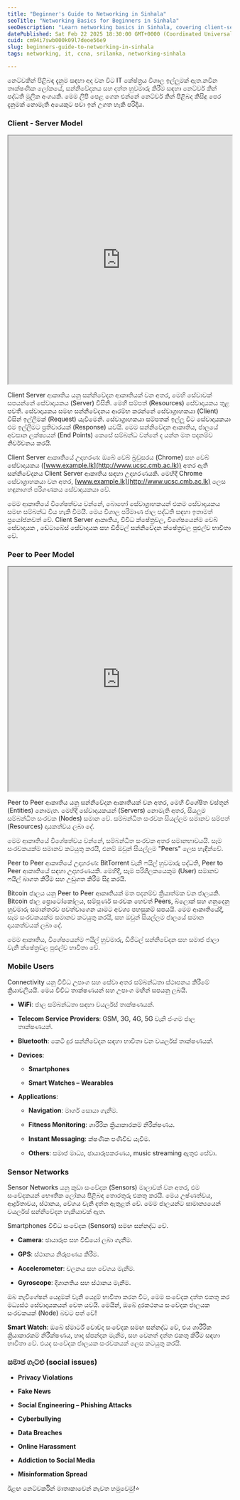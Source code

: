 ```yaml
---
title: "Beginner's Guide to Networking in Sinhala"
seoTitle: "Networking Basics for Beginners in Sinhala"
seoDescription: "Learn networking basics in Sinhala, covering client-server models, peer-to-peer systems, mobile connectivity, sensor networks, and social challenges"
datePublished: Sat Feb 22 2025 18:30:00 GMT+0000 (Coordinated Universal Time)
cuid: cm94i7swb000k09l7deoe56e9
slug: beginners-guide-to-networking-in-sinhala
tags: networking, it, ccna, srilanka, networking-sinhala

---
```


නෙට්වකින් පිළිබඳ දැනුම සඳහා අද වන විට IT කේෂ්ත්‍රය විශාල ඉල්ලුමක් ඇත.නවීන තාක්ෂණික ලෝකයේ, සන්නිවේදනය සහ දත්ත හුවමාරු කිරීම සඳහා නෙට්වර් කින් පද්ධති මූලික අංගයකි. මෙම ලිපි පෙළ ගෙන එන්නේ නෙට්වර් කින් පිළිබද කිසිඳු පෙර දැනුමක් නොමැති අයෙකුට පවා ඉන් උගත හැකි පරිදිය.

### Client - Server Model

<iframe style="width:100%;height:558px" src="https://viewer.diagrams.net/?tags=%7B%7D&amp;lightbox=1&amp;highlight=0000ff&amp;edit=_blank&amp;layers=1&amp;nav=1&amp;title=Copy%20of%20network%20Diagram.drawio&amp;transparent=1&amp;dark=auto#R%3Cmxfile%20pages%3D%222%22%3E%3Cdiagram%20id%3D%22l8hXMBHkgcEJcSW0mbfh%22%20name%3D%22Page-1%22%3E7Vxdc5s4FP01eTQjJD7Eo53EbbftTmezM53uS0YG2VaDEQU5cfrrVwJhA8Kxm%2FqrduhMMVcg4J4j6d577Fyh69niXUbS6Wce0fgKgmhxhW6uILQdiOVOWZ5Li%2B%2F7pWGSsUiftDLcsZ9UG4G2zllE88aJgvNYsLRpDHmS0FA0bCTL%2BFPztDGPm3dNyYQahruQxKb1K4vEVFttL1g1vKdsMtW3xlC%2F34xUJ%2Bs3yack4k81E7q9QtcZ56L8NFtc01g5r%2FJLed1wTevywTKaiG0uwL3e%2B%2Bno7r9v4gOKoslfyY1v96CjH048V29MI%2BkAfZjwRO4GGZ8nEVX9AHnEMzHlE56Q%2BBPnqTTa0vidCvGs4SNzwaVpKmaxbs35PAvpF5qxGRU0u0tJyJKJbHRlI02ivkJqdT9pGbI41vcTJJtQsebiccyf%2BgmT3mY80Xcby2uvecyz4oVQRCgeh%2BopRMYfaK3FCzEdjWWL6UvtXuWMmkF79h3l8lGyZ3lCRmN568cmW4gm3WR53vLSL5zJW0BQDRAPlZfo4YF8z3Jqm%2Bs3e9SOLDupg93qF7q42W%2FgW25t87xmv9rH7X7lh9rbrkwFtX6FZuj8aTZ21b9OmhXbUWkWuBbCqy1okgO8mmWB5dmrrc1l97AkAwbJfptRm0jzIuN%2Bl1EAuICOuxgFgH0zuD4moxAKrABhN%2FCcwJaAALeJvR28jlIIuBbwbAcgF2Dfl8Q9Lqfg%2BU9c9ojYFHbTzLvtD49JM%2Bj5loeC1dZgA8TolRMXhhbywHKzD0Wy%2FsNH99vnwQeEIz%2F8%2B7sT3fofe%2FrujySeaz8ZpBvzRDSB8a7V%2BH%2BkmWAyWu3HbKLgFYpwS%2BsnMqLxF54zDf6IC8Fn8oS41RBKXKnse0B0P0tDjaR8LmKWSH5UkTYwuXRdbJ2LIMb2AMmWSUYiRlevozldmW9YJnsvHytRQ2nZWRV%2FF1SdklS5ZraYqLzDSqh44tlDbqXhS3RVjqGLFwlbtSLQpJqnj59WWYCvTdNa%2FF%2Bd1kXxBm9%2BlSRwM0k2wl4Ds5s4BvxNGDVUxjI1uB12gUJ%2BzjNqxSQtO0%2FV%2BKHZ7aPsPNePsQOkoNNCCnkGUm4HUmhfSKHNSHUAsRY0A5Ni8A5I%2BDAp1p16CFpsa9HtGEbmjI%2FBEJRYltmqOohIPl0ub22UGc99i8n8O7fyGclEOi1ZsgNoURtabA5CGx8QWmcztJV75JKrlsbNY267yfplvIub9fN0NS%2BT6mDMFgq6gX6em6kQqnTSV46AwzBKnAK8MZMRTGaF8o5wGBFB5K4AVe5pnksMGYnznq8cqIoGQ%2BCg%2B979nUL8%2FisR4bRnQ2ylMvDY%2FeSLOiZf1IU73hPu7mbcK7wNx6dVYCZt8lYszVeBXpMf5uy7fhCWQd6%2FRXyJavCymQRgGLOR%2FJ%2BEKvK6j4oVlSs3DIsZWC6W92HM55GVP052NAlvgZgNgVWVO%2Bqo%2Bd6eUPPOBbUnOrrPaSbh2CFibhMxF3YiZsJlu%2FuaXbEBz9nlWhEGwEddK2%2FfBcABR821AmT5%2FroikYNaw3TrXCtwmkRrr857zq4CYxb4VEakbbLJgSM2DO32Cj5jURQXrKQ5%2B0lGRVeginWL93MHV%2B6N6ksSMS85aW8TWCc7i6KMABmYI907ZIBcaTs1SD7zEZPOuxRIluWxF3KWw0Ji1iBuaP5wScPEyPirzGJDxr8%2FTMyU%2FyslmXJffjmogJZWEZiTFz4oKl3pvUdmKpVLRrna3RWh2sVAtJypNESeZw6cw05mb6L2uN1LvayaUQlu%2FiL6%2B441%2FVYlf1e6N24Fm4fTvbuZ6J4%2FE7fQvU%2BZiRjZ%2B5DGceAeRxrv5qFn8PDspfFTJl3guw31vEmO12rngWPXtXN4XMr55z%2F1baGcnzQLAdqHuB7Y%2BJTEddwRr7eI%2BaauH1hd96s47FTUddusEhosuUx5HfstqI4tr0OzemhA9aavb4Vt0Mb22Po6NMuQBrZvAvvu519U5ds14B3HBL6y7R54s9ZpAP9naLX7UthxG7JTUNjhFt91%2BjNg24fEjnETshOQ2C%2Fi9z6bNfaTzspgsA8ZPmjJW4eW4aH5HaoL0%2BGNSPrYOjw0vyB1YTp84DZ%2FXnJ0Hb769egF6%2FBGbeDYOjw0K0iXp8P7TvsHpUfW4WFXxeaidXgcNAfO0XV41FWp8WLlfFVxbaDi%2FZjzqqFX%2Bk9m0ACidFF4p2qXnyZq%2Fw%2F9Mae5qPqTz1d2WbaeEuYy7kQ%2BAEXdthWpegSAorzQKkAvyw47YEX7F5S2gwxW2HYHLZy90aKryPNrtLCDtbTIU57IAP6P4MUqH1mTweyRF9g5HC%2Fk4ervXJQJxeqvhaDb%2FwE%3D%3C%2Fdiagram%3E%3C%2Fmxfile%3E"></iframe>

Client Server ආකෘතිය යනු සන්නිවේදන ආකෘතියක් වන අතර, මෙහි සේවාවක් සපයන්නේ සේවාදායකය (Server) විසිනි. මෙහි සම්පත් (Resources) සේවාදායකය තුළ පවතී. සේවාදායකය සමඟ සන්නිවේදනය ආරම්භ කරන්නේ සේවාග්‍රාහකයා (Client) විසින් ඉල්ලීමක් (Request) යැවීමෙනි. සේවාග්‍රාහකයා සම්පතක් ඉල්ලූ විට සේවාදායකයා එම ඉල්ලීමට ප්‍රතිචාරයක් (Response) යවයි. මෙම සන්නිවේදන ආකෘතිය, ජාලයේ අවසාන ලක්ෂ්‍යයන් (End Points) කෙසේ සම්බන්ධ වන්නේ ද යන්න මත පදනම්ව නිර්වචනය කරයි.

Client Server ආකෘතියේ උදාහරණ: ඔබේ වෙබ් බ්‍රවුසරය (Chrome) සහ වෙබ් සේවාදායකය ([www.example.lk](http://www.ucsc.cmb.ac.lk)) අතර ඇති සන්නිවේදනය Client Server ආකෘතිය සඳහා උදාහරණයකි. මෙහිදී Chrome සේවාග්‍රාහකයා වන අතර, [www.example.lk](http://www.ucsc.cmb.ac.lk) ලෙස හඳුනාගත් පරිගණකය සේවාදායකයා වේ.

මෙම ආකෘතියේ විශේෂත්වය වන්නේ, බොහෝ සේවාග්‍රාහකයන් එකම සේවාදායකය සමඟ සම්බන්ධ විය හැකි වීමයී. මෙය විශාල පරිමාණ ජාල පද්ධති සඳහා ඉතාමත් ප්‍රයෝජනවත් වේ. Client Server ආකෘතිය, විවිධ ක්ෂේත්‍රවල, විශේෂයෙන්ම වෙබ් සේවාදායක , ඩේටාබේස් සේවාදායක සහ ඩිජිටල් සන්නිවේදන ක්ෂේත්‍රවල පුළුල්ව භාවිතා වේ.

### Peer to Peer Model

<iframe style="width:100%;height:504px" src="https://viewer.diagrams.net/?tags=%7B%7D&amp;lightbox=1&amp;highlight=0000ff&amp;edit=_blank&amp;layers=1&amp;nav=1&amp;title=network%20Diagram.drawio&amp;page-id=msUhyH5I0bIgztbQy3Kw&amp;transparent=1&amp;dark=auto#R%3Cmxfile%3E%3Cdiagram%20id%3D%22l8hXMBHkgcEJcSW0mbfh%22%20name%3D%22Page-1%22%3E7Zxdc5s4FIZ%2FjS%2FNCIkPcWk7cdttu9PZ7Eyne5ORQbZpMKIgJ25%2F%2FUqAzIdw7bSpY2PTTIkPWAjpeSWdwwkDNFlt3qQkWX5kAY0GEASbAboZQGhayBI7afleWFwXFoZFGgblSZXhLvxBSyMoreswoFnjRM5YxMOkafRZHFOfN2wkTdlT87Q5i5pXTciCaoY7n0S69XMY8GVpNR2vOvCWhotleWkM3eLAiqiTyzvJliRgTzUTuh1AZwDRhgzQeCBtzR80SRnje09TJ682ExrJxlftWlx3%2BusFbO89pTF%2FoTLxcPh2Obv77wt%2Fh4Jg8Vd845pDWEKS8e%2Bq3WkguqH8GLNY7MYpW8cBleWIkscs5Uu2YDGJPjCWCKMpjF8p599LiMiaM2Fa8lVUHs3YOvXpJ5qGK8ppepcQP4wX4qAtDtI4GElequsJyzSMovJ6nKQLynd8eR6xp1Ecij4PWVxebS6%2BO2ERS%2FMbQgGheO7LWvCUPdDaEcfHdDbP27Hd3GUPyMaoGQ5r%2FKoL3lAm6px%2BF59TGok6PjbhJqVGFtvznneN6kqfWCiqDoGSv4OKK5TiR65jWLXNdpsVKDuoKOQZnO2pBrRxsxqea9i1zXGa1Si7%2BhergSbiG7VGP1Qq%2BbdytbywuFD%2FxTW35b9OceVbL8Xl2QbC1eY1GQfH0pZnOGa1tQVv91paQJPWb%2Bton1R%2BqrPf1REANqDzLh0BYN6MJ33UEUKe4SFse47lmaKjgd1E2PSOIiQEbAM4pgWQDbDrCnVflJJg%2Fycpc0ZMCrvF5dyOpn0UF3Rcw0FetTWghhgdZ5LC0EAO2G5mT6U1enhvf%2Fk4fodw4Pp%2Ff7WCW%2Ff9sLzZRxKty07XpDZnMW%2Fi6EzkWP9IUx4KX3gUhQsJNZcy21o%2FkBmNPrEsLJGfMc7ZSpwQtQ74gmYqyh6TspytoSZNtuZRGAtVKD8e6Aqa5FvnMg9jc4zEkUVKgpBWt1MqWZlvwlSUXlQrlgPItjDl3ecCXZJENs1qs5BRDSOm%2FImlD5mR%2BFuRylagm4aKNN3%2BhkxVyQg0FeOUn5%2BqYIRbmpa1MIQ6rUvYz3Df%2FxSTcD%2BTeymrsdPNqUZbk5qSDG0FNL6ddjFAfqxTakQkKQpP5OhA09tHUXhWVuOYYECrBQZyNDDsDjDQaYOB9oPR0e87GdEQyIemMfEfFvlaou5C5ttOmDoGCX0Wx2AKCnSKSJ%2F8EJBsuV2ytKEKWeYaoc%2FizMhWJOXJsoDymCShNklYH2JMfHYkWftJUr0hVm1ydbV%2FRDls5vs5XvnFRllSTXJEfZiHG0nKuKzPzZJzGeUeyeaEUz%2BIrZyVeSgWwanhiyvCaUA4EbucIbGnWSb4CEmUDWWgfSojq1Ngofvh%2FZ0E7P4z4f5yaEJsJGLt%2BoozGeqYyVAXZvikMbP3Y6bw0vo5Ua6EsIlLhUlWuSZNHPWpbPcQU7gl%2F%2BYeEarRFK5Ef0%2BjcCb%2BJ750Ae6DfDXEZGNO8%2BlMLHTu%2FYitAyN7XBx7RjsAEBMCQ8WU65C4zklD4vQFkic6u89oKoB4DUDsJiA27AREp8NUXzxRPLBGQ%2B9iHwEGwEVdq6aRDYAFtii1Ah0vC9KRYx8eMlx3V4DeQq0x60%2FFPjyrqZr2uq1f0Q5PG2o%2FFC5bW2JiwOJ7xs%2F2InAVBkGUa5Fm4Q8yy4sCyhnMm9MeD%2BwbWZaQX1Yo0TzE84yPv%2B7XPEigD6dqCj6jdb9KHKkR8JHNQtFXVwLanp%2FZCsd2xBDOkQA94nlDs4frIHBIfFF5%2Bnvii6eOgB5g%2FExJKnsru0KgQQBauQOePhPgM4SgK5jokJWM5MSzTO7ucl%2FmSoS2NlDDfkmE4%2BjDwjnODNc8w3m7lPoTsZQKvLIKth45Y27r0fMrpSLiljfW21TEbv3Z%2FdffAamIl6g%2FjMwTyFbEnn0R2Yrd6nM09fU%2BW%2FESpea5diOhscn4kdIZPcuspzPCixKa2%2F9p7oBkxovUHkAnkO%2FomfiC8x1xh9vfkuM14fFUEx5d5QH1K%2BHR1J9LaVBeMx5%2FSgZ2W2T0I%2BMRgv1kXFMeXxYlr41SP1Ieof7gS0PpmvP4ipMZUlHGGmeWpXOmbKfKmf50TePsPPLZXj3pEbcJ6U%2FSIzwgl%2F88KHnVrEeMm4T0JuvxIl76sT%2Ft8SKjJNA7gcxIr5X70vPMSKj%2FqcI1NfJAV7MfqZFQ%2FzuEa2rkDg%2FRbr5%2BoSepkerlZNfUyP0IaJHIfqRGQj08fk2N3A2B1X51mD4TnGFqJOwKR19TIw9aG3jNYaEnqZGqek0iItnX8mFZAwLn25qpA8Oiu0biBIiSTV4VdVz8tpD7f%2Bi3Nc24Kk%2FcQlFkcfSUEBPNiVwA8kduLVfOIQDkwczWs8NtkPOYELbfDmVaSIPQNDsotE6cwq4I9vMoNL2dFGYJi4VDfRYYVvGBHRGFU8AQW%2BeCYX7untfpKoe9epExuv0f%3C%2Fdiagram%3E%3Cdiagram%20id%3D%22msUhyH5I0bIgztbQy3Kw%22%20name%3D%22p2p%20model%22%3E3Vpbk6MoFP41eZyUirc8difZS9Xsbld1be3M0xQRkjhNxEHSSfbXLyiioj2xE3Pp7YeOHPCg5%2Fv4OIAjMN3sf2UwXf9BESYjx0L7EZiNHMd2nVD8SMuhsARBUBhWLEaqUWV4jv%2FFymgp6zZGOGs05JQSHqdNY0STBEe8YYOM0V2z2ZKSZq8pXOGW4TmCpG39J0Z8XVhDJ6jsv%2BF4tS57tv1JUbOBZWP1JtkaIrqrmcB8BKaMUl5cbfZTTGTwyrgU9%2F3yRq1%2BMIYT3ucGcniG3%2BdojiD9%2Fe%2BXdPlj%2B9fik%2FLyCslWvbB6WH4oI7CkCZ9SQlleBMv8bwQeXzHjsQjUA4lXiajjNK1ZP8MFJk80i3lMZe2Cck43ogExKiLx%2BFj4foTKjzas%2BYaIsi0u6ZaTOMFTDbIljMuYkNqD%2BRac2IGwZ5zRF1yrcWaBb8k7VgyiWLifxUy4KfpPKJNAqbtKjB1pWcNUxmCzX0lujxPMd5S9ZOM0Ur0%2FqyhllMgoP6pgihDg%2FZso2Rp7MWgw3WDODqKJHjGKLmq8eKq4q8hnW8q2rhEvUDao%2BL7SnitKiAvFincwxD3OEDNQUZxFdBzRTboVSGbfYIK%2BpZjF6RozSLIxgWlBlhrCKY0l7PNXEadM2RDM1hgptNv4HKVaN0NbPOtDLkF5J4q6yIX8he%2F5w4Dv%2BU3wgzb4kw7sfftC2PvHsb83FVhCNEFeF1AQuzZwBlaBIUAHTdCBdeshH9zJkDegXdgILW8gBS0m2VYAJnggvTfQ1wP8VmM%2BvE%2FwLeCHk87ZXSckV6bFAOADY7J3O2b7q4JfZt0fSfENWegap3em%2BCBswq5zvpspvt1jHYAT9CAXVHnsEtwEitFtgvTYxfuYf1E18vqrtI89VZrta81mh1rhSYiGeCHJggJpQncPSSyWUgVmub9EvPCXeqHmXRYr93npUC%2BZHRQviVFrDWhAKRadkK0w%2F1kIuyGvQep1IFraGCbiJV%2Bbj9EFs%2BrhScrnTxgVGkzJ6JZFWN1VXySajszpCBiOiji0HOWs0699BhHBRYhYke9rjZbnEbE%2Fd4rg3yt37InBHRPyvtyxw4kIc2cyc4Q9Ak54qDXLk4PsIvzqsZy9gdBpUbPGIF9M1oQNTMAp0nYeZY%2FKXXhLyjqWsWTyTpU7MwFzvevKnXeXdLwwd%2Fxbcsc1INc7ze%2Fljmc66il2g3Gnx%2B7MO7hzYcxt65ag6034t7DqC7pOwUtH7pVB77E3czXQj%2BY14YcQBGMycb3wREEwdm%2BBuVy7NDcmH4kbwUfgBjByY%2FfU3NicdYC5QLswN0r9GyrRqPJVJxxgHd7FNX1eeonFVg%2FiuTcVJWPCOnW%2Bco356srTlQalxjKBYXluKrfg6IomkMwrq0G1qs1nKncaczp8x5wf1McCcMtpk6tDrfoHJJ17Hul6s%2BmsXUBn2M2X%2F%2FMK1DeSBhsYLnonDZ7hKDQcXXqEOh2Y%2B4RL%2FGj%2BoBX4%2Fo8tLSs%2BZfnoexANHC%2Fd59CW9eJqJX%2BfsBhK8nsd8U9d%2F4k53bEXcaU%2BFSq6Eo9e9Fbc2GIdx3vepFrr1MA8ltjECBVygsWjwkXuyipPnvLgeo8jbyZ9CQUpXqeYeBrnCIrl9UMHZVKBO%2BckQOQFTfTbBwF6i6LOYlPGh5OAgffHqjxB5wVai4dIEu5V6m%2BmS4acOKfujJkCp79KOFuXRLH66K1oXn06COb%2FAQ%3D%3D%3C%2Fdiagram%3E%3C%2Fmxfile%3E"></iframe>

Peer to Peer ආකෘතිය යනු සන්නිවේදන ආකෘතියක් වන අතර, මෙහි විශේෂිත වස්තූන් (Entities) නොමැත. මෙහිදී සේවාදායකයන් (Servers) නොමැති අතර, සියලුම සම්බන්ධිත සංරචක (Nodes) සමාන වේ. සම්බන්ධිත සංරචක සියල්ලම සමානව සම්පත් (Resources) දායකත්වය ලබා දේ.

මෙම ආකෘතියේ විශේෂත්වය වන්නේ, සම්බන්ධිත සංරචක අතර සමානභාවයයි. සෑම සංරචකයක්ම සමානව කටයුතු කරයි, එනම් ඔවුන් සියල්ලම "Peers" ලෙස හැඳින්වේ.

Peer to Peer ආකෘතියේ උදාහරණ: BitTorrent වැනි ෆයිල් හුවමාරු පද්ධති, Peer to Peer ආකෘතියේ සඳහා උදාහරණයකි. මෙහිදී, සෑම පරිශීලකයෙකුම (User) සමානව ෆයිල් බාගත කිරීම සහ උඩුගත කිරීම සිදු කරයි.

Bitcoin ජාලය යනු Peer to Peer ආකෘතියක් මත පදනම්ව ක්‍රියාත්මක වන ජාලයකි. Bitcoin ජාල ප්‍රොටෝකෝලය, සම්පූර්ණ සංරචක හෙවත් Peers, බ්ලොක් සහ ගනුදෙනු හුවමාරු සමාන්තරව පවත්වාගෙන යාමට අවශ්‍ය පහසුකම් සපයයි. මෙම ආකෘතියේදී, සෑම සංරචකයක්ම සමානව කටයුතු කරයි, සහ ඔවුන් සියල්ලම ජාලයේ සමාන දායකත්වයක් ලබා දේ.

මෙම ආකෘතිය, විශේෂයෙන්ම ෆයිල් හුවමාරු, ඩිජිටල් සන්නිවේදන සහ සමාජ ජාලා වැනි ක්ෂේත්‍රවල පුළුල්ව භාවිතා වේ.

### Mobile Users

Connectivity යනු විවිධ උපාංග සහ සේවා අතර සම්බන්ධතා ස්ථාපනය කිරීමේ ක්‍රියාවලියයි. මෙය විවිධ තාක්ෂණයන් සහ උපාංග මඟින් සපයනු ලබයි.

* **WiFi**: ජාල සම්බන්ධතා සඳහා වයර්ලස් තාක්ෂණයක්.
    
* **Telecom Service Providers**: GSM, 3G, 4G, 5G වැනි ජංගම ජාල තාක්ෂණයන්.
    
* **Bluetooth**: කෙටි දුර සන්නිවේදන සඳහා භාවිතා වන වයර්ලස් තාක්ෂණයක්.
    
* **Devices**:
    
    * **Smartphones**
        
    * **Smart Watches – Wearables**
        
* **Applications**:
    
    * **Navigation**: මාර්ග සොයා ගැනීම.
        
    * **Fitness Monitoring**: ශාරීරික ක්‍රියාකාරකම් නිරීක්ෂණය.
        
    * **Instant Messaging**: ක්ෂණික පණිවිඩ යැවීම.
        
    * **Others**: සමාජ මාධ්‍ය, ඡායාරූපකරණය, music streaming ඇතුළු සේවා.
        

### Sensor Networks

Sensor Networks යනු කුඩා සංවේදක (Sensors) මාලාවක් වන අතර, එම සංවේදකයන් භෞතික ලෝකය පිළිබඳ තොරතුරු එකතු කරයි. මෙය උෂ්ණත්වය, ආර්ද්‍රතාවය, ස්ථානය, වේගය වැනි දත්ත ඇතුළත් වේ. මෙම ජාලයන්ට සාමාන්‍යයෙන් වයර්ලස් සන්නිවේදන හැකියාවක් ඇත.

Smartphones විවිධ සංවේදක (Sensors) සමඟ සන්නද්ධ වේ.

* **Camera**: ඡායාරූප සහ වීඩියෝ ලබා ගැනීම.
    
* **GPS**: ස්ථානය නිරූපණය කිරීම.
    
* **Accelerometer**: චලනය සහ වේගය මැනීම.
    
* **Gyroscope**: දිශානතිය සහ ස්ථානය මැනීම.
    

ඔබ නැවිගේෂන් යෙදුමක් වැනි යෙදුම් භාවිතා කරන විට, මෙම සංවේදක දත්ත එකතු කර මධ්‍යස්ථ සේවාදායකයන් වෙත යවයි. මෙයින්, ඔබේ දුරකථනය සංවේදක ජාලයක සංරචකයක් (Node) බවට පත් වේ!

**Smart Watch**: ඔබේ ස්මාර්ට් වොච්ද සංවේදක සමඟ සන්නද්ධ වේ, එය ශාරීරික ක්‍රියාකාරකම් නිරීක්ෂණය, හෘද ස්පන්දන මැනීම, සහ වෙනත් දත්ත එකතු කිරීම සඳහා භාවිතා වේ. එයද සංවේදක ජාලයක සංරචකයක් ලෙස කටයුතු කරයි.

### සමාජ ගැටළු (social issues)

* **Privacy Violations**
    
* **Fake News**
    
* **Social Engineering – Phishing Attacks**
    
* **Cyberbullying**
    
* **Data Breaches**
    
* **Online Harassment**
    
* **Addiction to Social Media**
    
* **Misinformation Spread**
    

ඊළඟ නෙට්වර්කින් මාතෘකාවෙන් නැවත හමුවෙමු!⭐